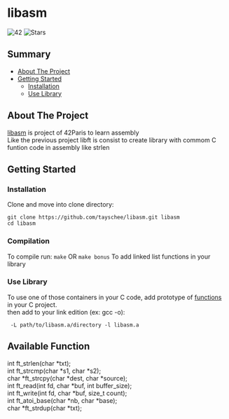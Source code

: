 # libasm
![42](https://img.shields.io/static/v1?label=&labelColor=000000e&logo=42&message=project&color=000000&style=flate)
![Stars](https://img.shields.io/github/stars/tayschee/libasm?style=social)

## Summary
- [About The Project](#about-the-project)
- [Getting Started](#getting-started)
  - [Installation](#installation)
  - [Use Library](#use-library)

## About The Project
[libasm](https://cdn.intra.42.fr/pdf/pdf/32882/fr.subject.pdf) is project of 42Paris to learn assembly \
Like the previous project libft is consist to create library with commom C funtion code in assembly like strlen

## Getting Started
### Installation
Clone and move into clone directory:
```
git clone https://github.com/tayschee/libasm.git libasm
cd libasm
```

### Compilation
To compile run:
```make```
OR
```make bonus```
To add linked list functions in your library

### Use Library

To use one of those containers in your C code, add prototype of [functions](#available-function) in your C project. \
then add to your link edition (ex: gcc -o):
```
 -L path/to/libasm.a/directory -l libasm.a
 ```

## Available Function

int ft_strlen(char *txt); \
int ft_strcmp(char *s1, char *s2); \
char *ft_strcpy(char *dest, char *source); \
int  ft_read(int fd, char *buf, int buffer_size); \
int ft_write(int fd, char *buf, size_t count); \
int ft_atoi_base(char *nb, char *base); \
char *ft_strdup(char *txt);
